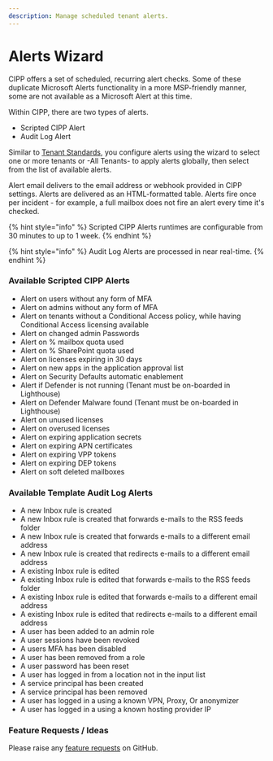 ```yaml
---
description: Manage scheduled tenant alerts.
---
```


# Alerts Wizard

CIPP offers a set of scheduled, recurring alert checks. Some of these duplicate Microsoft Alerts functionality in a more MSP-friendly manner, some are not available as a Microsoft Alert at this time.

Within CIPP, there are two types of alerts.

* Scripted CIPP Alert
* Audit Log Alert

Similar to [Tenant Standards](../standards/edit-standards.md#meet-the-standards), you configure alerts using the wizard to select one or more tenants or -All Tenants- to apply alerts globally, then select from the list of available alerts.

Alert email delivers to the email address or webhook provided in CIPP settings. Alerts are delivered as an HTML-formatted table. Alerts fire once per incident - for example, a full mailbox does not fire an alert every time it's checked.

{% hint style="info" %}
Scripted CIPP Alerts runtimes are configurable from 30 minutes to up to 1 week.
{% endhint %}

{% hint style="info" %}
Audit Log Alerts are processed in near real-time.
{% endhint %}

### Available Scripted CIPP Alerts

* Alert on users without any form of MFA
* Alert on admins without any form of MFA
* Alert on tenants without a Conditional Access policy, while having Conditional Access licensing available
* Alert on changed admin Passwords
* Alert on % mailbox quota used
* Alert on % SharePoint quota used
* Alert on licenses expiring in 30 days
* Alert on new apps in the application approval list
* Alert on Security Defaults automatic enablement
* Alert if Defender is not running (Tenant must be on-boarded in Lighthouse)
* Alert on Defender Malware found (Tenant must be on-boarded in Lighthouse)
* Alert on unused licenses
* Alert on overused licenses
* Alert on expiring application secrets
* Alert on expiring APN certificates
* Alert on expiring VPP tokens
* Alert on expiring DEP tokens
* Alert on soft deleted mailboxes

### Available Template Audit Log Alerts

* A new Inbox rule is created
* A new Inbox rule is created that forwards e-mails to the RSS feeds folder
* A new Inbox rule is created that forwards e-mails to a different email address
* A new Inbox rule is created that redirects e-mails to a different email address
* A existing Inbox rule is edited
* A existing Inbox rule is edited that forwards e-mails to the RSS feeds folder
* A existing Inbox rule is edited that forwards e-mails to a different email address
* A existing Inbox rule is edited that redirects e-mails to a different email address
* A user has been added to an admin role
* A user sessions have been revoked
* A users MFA has been disabled
* A user has been removed from a role
* A user password has been reset
* A user has logged in from a location not in the input list
* A service principal has been created
* A service principal has been removed
* A user has logged in a using a known VPN, Proxy, Or anonymizer
* A user has logged in a using a known hosting provider IP

### Feature Requests / Ideas

Please raise any [feature requests](https://github.com/KelvinTegelaar/CIPP/issues/new?assignees=\&labels=enhancement%2Cno-priority\&projects=\&template=feature.yml\&title=%5BFeature+Request%5D%3A+) on GitHub.
